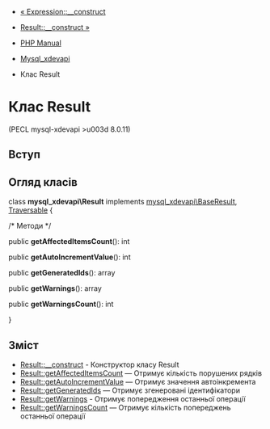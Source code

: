 - [« Expression::\_\_construct](mysql-xdevapi-expression.construct.md)
- [Result::\_\_construct »](mysql-xdevapi-result.construct.md)

- [PHP Manual](index.md)
- [Mysql_xdevapi](book.mysql-xdevapi.md)
- Клас Result

# Клас Result

(PECL mysql-xdevapi \>u003d 8.0.11)

## Вступ

## Огляд класів

class **mysql_xdevapi\Result** implements
[mysql_xdevapi\BaseResult](class.mysql-xdevapi-baseresult.md),
[Traversable](class.traversable.md) {

/\* Методи \*/

public **getAffectedItemsCount**(): int

public **getAutoIncrementValue**(): int

public **getGeneratedIds**(): array

public **getWarnings**(): array

public **getWarningsCount**(): int

}

## Зміст

- [Result::\_\_construct](mysql-xdevapi-result.construct.md) -
Конструктор класу Result
- [Result::getAffectedItemsCount](mysql-xdevapi-result.getaffecteditemscount.md)
— Отримує кількість порушених рядків
- [Result::getAutoIncrementValue](mysql-xdevapi-result.getautoincrementvalue.md)
— Отримує значення автоінкремента
- [Result::getGeneratedIds](mysql-xdevapi-result.getgeneratedids.md)
— Отримує згенеровані ідентифікатори
- [Result::getWarnings](mysql-xdevapi-result.getwarnings.md) -
Отримує попередження останньої операції
- [Result::getWarningsCount](mysql-xdevapi-result.getwarningscount.md)
— Отримує кількість попереджень останньої операції
